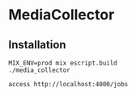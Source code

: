 # MediaCollector


## Installation



```
MIX_ENV=prod mix escript.build
./media_collector

access http://localhost:4000/jobs
```

